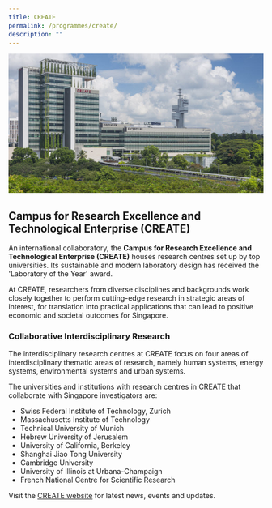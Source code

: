 ```yaml
---
title: CREATE
permalink: /programmes/create/
description: ""
---
```

<center><img src="/images/create.jpg" style="width:600px"></center>

## Campus for Research Excellence and Technological Enterprise (CREATE) ##

An international collaboratory, the **Campus for Research Excellence and Technological Enterprise (CREATE)** houses research centres set up by top universities. Its sustainable and modern laboratory design has received the 'Laboratory of the Year' award.

At CREATE, researchers from diverse disciplines and backgrounds work closely together to perform cutting-edge research in strategic areas of interest, for translation into practical applications that can lead to positive economic and societal outcomes for Singapore.

### Collaborative Interdisciplinary Research ###

The interdisciplinary research centres at CREATE focus on four areas of interdisciplinary thematic areas of research, namely human systems, energy systems, environmental systems and urban systems.

The universities and institutions with research centres in CREATE that collaborate with Singapore investigators are:

* Swiss Federal Institute of Technology, Zurich
* Massachusetts Institute of Technology
* Technical University of Munich
* Hebrew University of Jerusalem
* University of California, Berkeley
* Shanghai Jiao Tong University
* Cambridge University
* University of Illinois at Urbana-Champaign
* French National Centre for Scientific Research

Visit the [CREATE website](https://www.create.edu.sg/) for latest news, events and updates.
